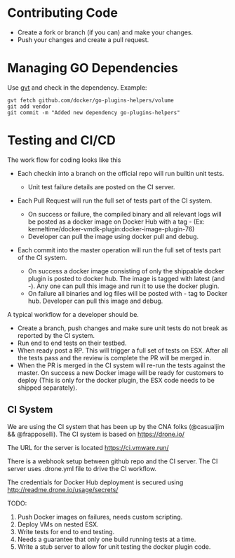 # Contributing Code

* Create a fork or branch (if you can) and make your changes.
* Push your changes and create a pull request.

# Managing GO Dependencies

Use [gvt](https://github.com/FiloSottile/gvt) and check in the dependency.
Example:
```
gvt fetch github.com/docker/go-plugins-helpers/volume
git add vendor
git commit -m "Added new dependency go-plugins-helpers"
```

# Testing and CI/CD

The work flow for coding looks like this

- Each checkin into a branch on the official repo will run builtin unit tests.
  - Unit test failure details are posted on the CI server.

- Each Pull Request will run the full set of tests part of the CI system.
  - On success or failure, the compiled binary and all relevant logs will
    be posted as a docker image on Docker Hub with a tag <branch>-<build>
    (Ex: kerneltime/docker-vmdk-plugin:docker-image-plugin-76)
  - Developer can pull the image using docker pull and debug.

- Each commit into the master operation will run the full set of tests
  part of the CI system.
  - On success a docker image consisting of only the shippable docker
    plugin is posted to docker hub. The image is tagged with latest
    (and <branch>-<build>). Any one can pull this image and run it to
    use the docker plugin.
  - On failure all binaries and log files will be posted with <branch>-<build>
    tag to Docker hub. Developer can pull this image and debug.

A typical workflow for a developer should be.

- Create a branch, push changes and make sure unit tests do not break as reported
  by the CI system.
- Run end to end tests on their testbed.
- When ready post a RP. This will trigger a full set of tests on ESX. After all
  the tests pass and the review is complete the PR will be merged in.
- When the PR is merged in the CI system will re-run the tests against the master.
  On success a new Docker image will be ready for customers to deploy (This is only
  for the docker plugin, the ESX code needs to be shipped separately).

## CI System

We are using the CI system that has been up by the CNA folks (@casualjim && @frapposelli).
The CI system is based on https://drone.io/

The URL for the server is located https://ci.vmware.run/

There is a webhook setup between github repo and the CI server. The CI server uses
.drone.yml file to drive the CI workflow.

The credentials for Docker Hub deployment is secured using http://readme.drone.io/usage/secrets/

TODO:
1. Push Docker images on failures, needs custom scripting.
2. Deploy VMs on nested ESX.
3. Write tests for end to end testing.
  1. Needs a guarantee that only one build running tests at a time.
4. Write a stub server to allow for unit testing the docker plugin code.

